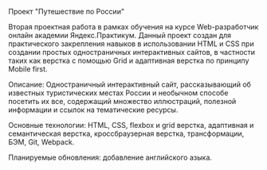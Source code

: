 Проект "Путешествие по России"

Вторая проектная работа в рамках обучения на курсе Web-разработчик онлайн академии Яндекс.Практикум. Данный проект создан для практического закрепления навыков в использовании HTML и CSS при создании простых одностраничных интерактивных сайтов, в частности таких как верстка с помощью Grid и адаптивная верстка по принципу Mobile first.

Описание: Одностраничный интерактивный сайт, рассказывающий об известных туристических местах России и необычном способе посетить их все, содержащий множество иллюстраций, полезной информации и ссылок на тематические ресурсы.

Основные технологии: HTML, CSS, flexbox и grid верстка, адаптивная и семантическая верстка, кроссбраузерная верстка, трансформации, БЭМ, Git, Webpack.

Планируемые обновления: добавление английского азыка.
